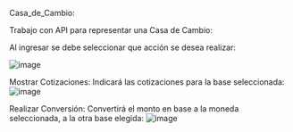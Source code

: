 Casa_de_Cambio:

Trabajo con API para representar una Casa de Cambio:

Al ingresar se debe seleccionar que acción se desea realizar: 

![image](https://user-images.githubusercontent.com/97684320/173147630-b56d9e6f-c131-4e65-bc39-7bbe50b044e4.png)

Mostrar Cotizaciones: Indicará las cotizaciones para la base seleccionada:
![image](https://user-images.githubusercontent.com/97684320/173148288-99047e70-72d2-4fd8-a980-83e9be10cb7c.png)

Realizar Conversión: Convertirá el monto en base a la moneda seleccionada, a la otra base elegida:
![image](https://user-images.githubusercontent.com/97684320/173148365-965a3019-a4f0-45ef-929e-29525d88c779.png)






